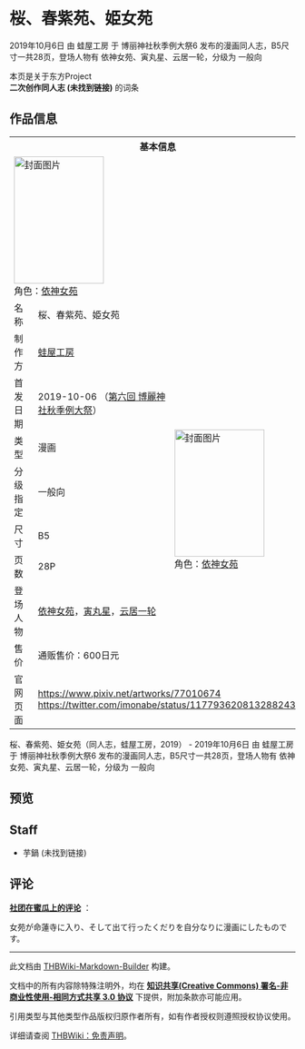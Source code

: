 # 桜、春紫苑、姫女苑

<!-- source html: G:\repos\THBWiki-Markdown-Builder\THBWikiMarkdown\Temp\main\7\7b\ns0%3A%E6%A1%9C%E3%80%81%E6%98%A5%E7%B4%AB%E8%8B%91%E3%80%81%E5%A7%AB%E5%A5%B3%E8%8B%91.html -->

2019年10月6日 由 蛙屋工房 于 博丽神社秋季例大祭6 发布的漫画同人志，B5尺寸一共28页，登场人物有 依神女苑、寅丸星、云居一轮，分级为 一般向

本页是关于东方Project  
 **二次创作同人志 (未找到链接)** 的词条

## 作品信息

<table><tbody><tr><th colspan="3">基本信息</th></tr><tr><td class="cover-artwork-mobile" colspan="2"><a href="./文件-桜、春紫苑、姫女苑封面.jpg.md" class="image" title="封面图片"><img alt="封面图片" src="https://upload.thwiki.cc/thumb/8/87/%E6%A1%9C%E3%80%81%E6%98%A5%E7%B4%AB%E8%8B%91%E3%80%81%E5%A7%AB%E5%A5%B3%E8%8B%91%E5%B0%81%E9%9D%A2.jpg/158px-%E6%A1%9C%E3%80%81%E6%98%A5%E7%B4%AB%E8%8B%91%E3%80%81%E5%A7%AB%E5%A5%B3%E8%8B%91%E5%B0%81%E9%9D%A2.jpg" decoding="async" loading="lazy" width="158" height="224" srcset="https://upload.thwiki.cc/thumb/8/87/%E6%A1%9C%E3%80%81%E6%98%A5%E7%B4%AB%E8%8B%91%E3%80%81%E5%A7%AB%E5%A5%B3%E8%8B%91%E5%B0%81%E9%9D%A2.jpg/237px-%E6%A1%9C%E3%80%81%E6%98%A5%E7%B4%AB%E8%8B%91%E3%80%81%E5%A7%AB%E5%A5%B3%E8%8B%91%E5%B0%81%E9%9D%A2.jpg 1.5x, https://upload.thwiki.cc/thumb/8/87/%E6%A1%9C%E3%80%81%E6%98%A5%E7%B4%AB%E8%8B%91%E3%80%81%E5%A7%AB%E5%A5%B3%E8%8B%91%E5%B0%81%E9%9D%A2.jpg/317px-%E6%A1%9C%E3%80%81%E6%98%A5%E7%B4%AB%E8%8B%91%E3%80%81%E5%A7%AB%E5%A5%B3%E8%8B%91%E5%B0%81%E9%9D%A2.jpg 2x" data-file-width="707" data-file-height="1000"></a><div class="cover-char">角色：<a href="./依神女苑.md" title="依神女苑">依神女苑</a></div></td>
</tr><tr><td class="label">名称</td><td colspan="2"> 桜、春紫苑、姫女苑 </td></tr><tr><td class="label">制作方</td><td><a href="./蛙屋工房.md" title="蛙屋工房">蛙屋工房</a></td><td class="cover-artwork" rowspan="8" style="min-width:224px;"><a href="./文件-桜、春紫苑、姫女苑封面.jpg.md" class="image" title="封面图片"><img alt="封面图片" src="https://upload.thwiki.cc/thumb/8/87/%E6%A1%9C%E3%80%81%E6%98%A5%E7%B4%AB%E8%8B%91%E3%80%81%E5%A7%AB%E5%A5%B3%E8%8B%91%E5%B0%81%E9%9D%A2.jpg/158px-%E6%A1%9C%E3%80%81%E6%98%A5%E7%B4%AB%E8%8B%91%E3%80%81%E5%A7%AB%E5%A5%B3%E8%8B%91%E5%B0%81%E9%9D%A2.jpg" decoding="async" loading="lazy" width="158" height="224" srcset="https://upload.thwiki.cc/thumb/8/87/%E6%A1%9C%E3%80%81%E6%98%A5%E7%B4%AB%E8%8B%91%E3%80%81%E5%A7%AB%E5%A5%B3%E8%8B%91%E5%B0%81%E9%9D%A2.jpg/237px-%E6%A1%9C%E3%80%81%E6%98%A5%E7%B4%AB%E8%8B%91%E3%80%81%E5%A7%AB%E5%A5%B3%E8%8B%91%E5%B0%81%E9%9D%A2.jpg 1.5x, https://upload.thwiki.cc/thumb/8/87/%E6%A1%9C%E3%80%81%E6%98%A5%E7%B4%AB%E8%8B%91%E3%80%81%E5%A7%AB%E5%A5%B3%E8%8B%91%E5%B0%81%E9%9D%A2.jpg/317px-%E6%A1%9C%E3%80%81%E6%98%A5%E7%B4%AB%E8%8B%91%E3%80%81%E5%A7%AB%E5%A5%B3%E8%8B%91%E5%B0%81%E9%9D%A2.jpg 2x" data-file-width="707" data-file-height="1000"></a><div class="cover-char">角色：<a href="./依神女苑.md" title="依神女苑">依神女苑</a></div></td>
</tr><tr><td class="label">首发日期</td><td>2019-10-06&#160;（<a href="/展会作品列表?e=%E5%8D%9A%E4%B8%BD%E7%A5%9E%E7%A4%BE%E7%A7%8B%E5%AD%A3%E4%BE%8B%E5%A4%A7%E7%A5%AD%236">第六回 博麗神社秋季例大祭</a>）</td></tr><tr><td class="label">类型</td><td>漫画</td></tr><tr><td class="label">分级指定</td><td>一般向</td></tr><tr><td class="label">尺寸</td><td>B5</td></tr><tr><td class="label">页数</td><td>28P</td></tr><tr><td class="label">登场人物</td><td><a href="./依神女苑.md" title="依神女苑">依神女苑</a>，<a href="./寅丸星.md" title="寅丸星">寅丸星</a>，<a href="./云居一轮.md" title="云居一轮">云居一轮</a></td></tr><tr><td class="label">售价</td><td>通贩售价：600日元</td></tr>
<tr><td class="label">官网页面</td><td colspan="2"><a rel="nofollow" class="external free" href="https://www.pixiv.net/artworks/77010674">https://www.pixiv.net/artworks/77010674</a><br><a rel="nofollow" class="external free" href="https://twitter.com/imonabe/status/1177936208132882433">https://twitter.com/imonabe/status/1177936208132882433</a></td></tr></tbody></table>

桜、春紫苑、姫女苑（同人志，蛙屋工房，2019） - 2019年10月6日 由 蛙屋工房 于 博丽神社秋季例大祭6 发布的漫画同人志，B5尺寸一共28页，登场人物有 依神女苑、寅丸星、云居一轮，分级为 一般向

## 预览

## Staff
- 芋鍋 (未找到链接)


## 评论

  
 **[社团在蜜瓜上的评论](https://www.melonbooks.co.jp/detail/detail.php?product_id=567489)** ：  

女苑が命蓮寺に入り、そして出て行ったくだりを自分なりに漫画にしたものです。
  


  
  

  





---

此文档由 [THBWiki-Markdown-Builder](https://github.com/Delsin-Yu/THBWiki-Markdown-Builder) 构建。

文档中的所有内容除特殊注明外，均在 [**知识共享(Creative Commons) 署名-非商业性使用-相同方式共享 3.0 协议**](https://creativecommons.org/licenses/by-sa/3.0/deed.zh-hans) 下提供，附加条款亦可能应用。

引用类型与其他类型作品版权归原作者所有，如有作者授权则遵照授权协议使用。

详细请查阅 [THBWiki：免责声明](https://thbwiki.cc/THBWiki:%E5%85%8D%E8%B4%A3%E5%A3%B0%E6%98%8E)。

